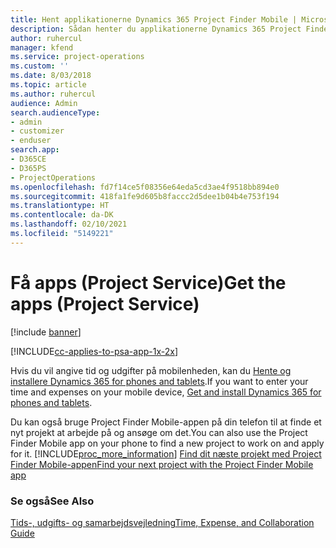 ```yaml
---
title: Hent applikationerne Dynamics 365 Project Finder Mobile | MicrosoftDocs
description: Sådan henter du applikationerne Dynamics 365 Project Finder Mobile
author: ruhercul
manager: kfend
ms.service: project-operations
ms.custom: ''
ms.date: 8/03/2018
ms.topic: article
ms.author: ruhercul
audience: Admin
search.audienceType:
- admin
- customizer
- enduser
search.app:
- D365CE
- D365PS
- ProjectOperations
ms.openlocfilehash: fd7f14ce5f08356e64eda5cd3ae4f9518bb894e0
ms.sourcegitcommit: 418fa1fe9d605b8faccc2d5dee1b04b4e753f194
ms.translationtype: HT
ms.contentlocale: da-DK
ms.lasthandoff: 02/10/2021
ms.locfileid: "5149221"
---
```

# <a name="get-the-apps-project-service"></a><span data-ttu-id="dc117-103">Få apps (Project Service)</span><span class="sxs-lookup"><span data-stu-id="dc117-103">Get the apps (Project Service)</span></span>

[!include [banner](../includes/psa-now-project-operations.md)]

[!INCLUDE[cc-applies-to-psa-app-1x-2x](../includes/cc-applies-to-psa-app-1x-2x.md)]

<span data-ttu-id="dc117-104">Hvis du vil angive tid og udgifter på mobilenheden, kan du [Hente og installere Dynamics 365 for phones and tablets](https://docs.microsoft.com/dynamics365/mobile-app/dynamics-365-phones-tablets-users-guide).</span><span class="sxs-lookup"><span data-stu-id="dc117-104">If you want to enter your time and expenses on your mobile device, [Get and install Dynamics 365 for phones and tablets](https://docs.microsoft.com/dynamics365/mobile-app/dynamics-365-phones-tablets-users-guide).</span></span>  
  
 <span data-ttu-id="dc117-105">Du kan også bruge Project Finder Mobile-appen på din telefon til at finde et nyt projekt at arbejde på og ansøge om det.</span><span class="sxs-lookup"><span data-stu-id="dc117-105">You can also use the Project Finder Mobile app on your phone to find a new project to work on and apply for it.</span></span> [!INCLUDE[proc_more_information](../includes/proc-more-information.md)] <span data-ttu-id="dc117-106">[Find dit næste projekt med Project Finder Mobile-appen](../psa/find-next-project-finder-mobile-app.md)</span><span class="sxs-lookup"><span data-stu-id="dc117-106">[Find your next project with the Project Finder Mobile app](../psa/find-next-project-finder-mobile-app.md)</span></span> 
  
### <a name="see-also"></a><span data-ttu-id="dc117-107">Se også</span><span class="sxs-lookup"><span data-stu-id="dc117-107">See Also</span></span>  
 [<span data-ttu-id="dc117-108">Tids-, udgifts- og samarbejdsvejledning</span><span class="sxs-lookup"><span data-stu-id="dc117-108">Time, Expense, and Collaboration Guide</span></span>](../psa/time-expense-collaboration-guide.md)
